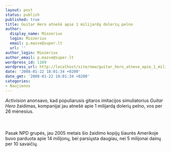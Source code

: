 ```yaml
---
layout: post
status: publish
published: true
title: Guitar Hero atnešė apie 1 milijardą dolerių pelno
author:
  display_name: Miozeriux
  login: Miozeriux
  email: p.mazve@super.lt
  url: ''
author_login: Miozeriux
author_email: p.mazve@super.lt
wordpress_id: 1169
wordpress_url: http://localhost/site/new/guitar_hero_atnese_apie_1_milijarda_doleriu_pelno/
date: '2008-01-22 18:01:34 +0200'
date_gmt: '2008-01-22 18:01:34 +0200'
categories:
- Naujienos
---
```

<p><i>Activision</i> anonsavo, kad populiarusis gitaros imitacijos simuliatorius <i>Guitar Hero</i> žaidimas, kompanijai jau atnešė apie 1 milijardą dolerių pelno, vos per 26 mėnesius.<br />
<br><br />
<br>Pasak NPD grupės, jau 2005 metais šio žaidimo kopijų šiaurės  Amerikoje buvo parduota apie 14 milijonų, bei parsiųsta daugiau, nei 5 milijonai dainų per 10 savaičių.<br />
<br><br />
<br></p>
